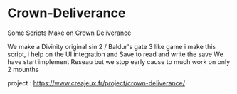 # Crown-Deliverance
Some Scripts Make on Crown Deliverance

We make a Divinity original sin 2 / Baldur's gate 3 like game 
i make this script, i help on the UI integration and Save to read and write the save
We have start implement Reseau but we stop early cause to much work on only 2 mounths


project : https://www.creajeux.fr/project/crown-deliverance/
